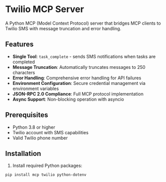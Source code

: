 # Twilio MCP Server

A Python MCP (Model Context Protocol) server that bridges MCP clients to Twilio SMS with message truncation and error handling.

## Features

- **Single Tool**: `task_complete` - sends SMS notifications when tasks are completed
- **Message Truncation**: Automatically truncates messages to 250 characters
- **Error Handling**: Comprehensive error handling for API failures
- **Environment Configuration**: Secure credential management via environment variables
- **JSON-RPC 2.0 Compliance**: Full MCP protocol implementation
- **Async Support**: Non-blocking operation with asyncio

## Prerequisites

- Python 3.8 or higher
- Twilio account with SMS capabilities
- Valid Twilio phone number

## Installation

1. Install required Python packages:
```bash
pip install mcp twilio python-dotenv
